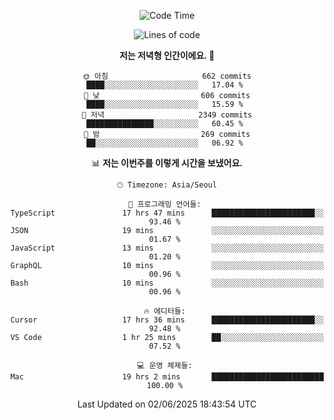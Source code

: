 <div align='center'>
 
<!--START_SECTION:waka-->
![Code Time](http://img.shields.io/badge/Code%20Time-4%2C401%20hrs%2057%20mins-blue)

![Lines of code](https://img.shields.io/badge/%EC%A0%80%EB%8A%94%20%EC%97%AC%ED%83%9C%EA%B9%8C%EC%A7%80%20-1.8%20million%20%EC%A4%84%EC%9D%98%20%EC%BD%94%EB%93%9C%EB%A5%BC%20%EC%9E%91%EC%84%B1%ED%96%88%EC%96%B4%EC%9A%94.-blue)

**저는 저녁형 인간이에요. 🦉** 

```text
🌞 아침                     662 commits         ████░░░░░░░░░░░░░░░░░░░░░   17.04 % 
🌆 낮　                     606 commits         ████░░░░░░░░░░░░░░░░░░░░░   15.59 % 
🌃 저녁                     2349 commits        ███████████████░░░░░░░░░░   60.45 % 
🌙 밤　                     269 commits         ██░░░░░░░░░░░░░░░░░░░░░░░   06.92 % 
```


📊 **저는 이번주를 이렇게 시간을 보냈어요.** 

```text
🕑︎ Timezone: Asia/Seoul

💬 프로그래밍 언어들: 
TypeScript               17 hrs 47 mins      ███████████████████████░░   93.46 % 
JSON                     19 mins             ░░░░░░░░░░░░░░░░░░░░░░░░░   01.67 % 
JavaScript               13 mins             ░░░░░░░░░░░░░░░░░░░░░░░░░   01.20 % 
GraphQL                  10 mins             ░░░░░░░░░░░░░░░░░░░░░░░░░   00.96 % 
Bash                     10 mins             ░░░░░░░░░░░░░░░░░░░░░░░░░   00.96 % 

🔥 에디터들: 
Cursor                   17 hrs 36 mins      ███████████████████████░░   92.48 % 
VS Code                  1 hr 25 mins        ██░░░░░░░░░░░░░░░░░░░░░░░   07.52 % 

💻 운영 체제들: 
Mac                      19 hrs 2 mins       █████████████████████████   100.00 % 
```


 Last Updated on 02/06/2025 18:43:54 UTC
<!--END_SECTION:waka-->
 </div>
<!---
Emewjin/Emewjin is a ✨ special ✨ repository because its `README.md` (this file) appears on your GitHub profile.
You can click the Preview link to take a look at your changes.
--->
